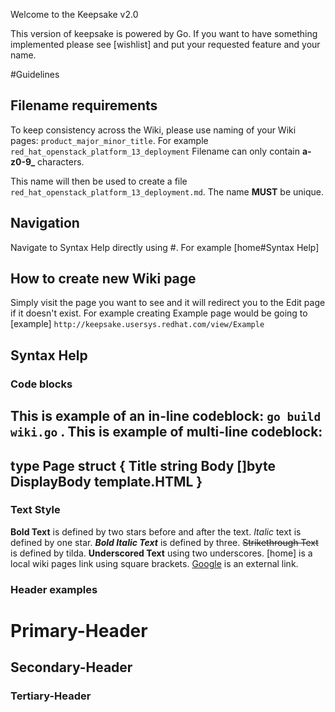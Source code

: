 Welcome to the Keepsake v2.0

This version of keepsake is powered by Go. If you want to have something implemented please see [wishlist] and put your requested feature and your name.

#Guidelines
## Filename requirements
To keep consistency across the Wiki, please use naming of your Wiki pages: `product_major_minor_title`. For example `red_hat_openstack_platform_13_deployment`
Filename can only contain **a-z0-9_** characters.

This name will then be used to create a file `red_hat_openstack_platform_13_deployment.md`. The name **MUST** be unique.

## Navigation
Navigate to Syntax Help directly using #. For example [home#Syntax Help]

## How to create new Wiki page
Simply visit the page you want to see and it will redirect you to the Edit page if it doesn't exist.
For example creating Example page would be going to [example] `http://keepsake.usersys.redhat.com/view/Example` 

## Syntax Help
### Code blocks
This is example of an in-line codeblock: `go build wiki.go` .
This is example of multi-line codeblock:
----
type Page struct {
	Title string
	Body  []byte
        DisplayBody template.HTML
}
----
### Text Style
**Bold Text** is defined by two stars before and after the text.
*Italic* text is defined by one star.
***Bold Italic Text*** is defined by three.
~~Strikethrough Text~~ is defined by tilda.
__Underscored Text__ using two underscores.
[home] is a local wiki pages link using square brackets.
[Google](https://www.google.com) is an external link.

### Header examples
# Primary-Header
## Secondary-Header 
### Tertiary-Header

